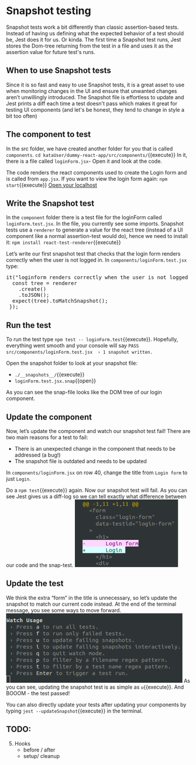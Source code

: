 # Snapshot testing
Snapshot tests work a bit differently than classic assertion-based tests. Instead of having us defining what the expected behavior of a test should be, Jest does it for us. Or kinda. The first time a Snapshot test runs, Jest stores the Dom-tree returning from the test in a file and uses it as the assertion value for future test's runs.
 
## When to use Snapshot tests
Since it is so fast and easy to use Snapshot tests, it is a great asset to use when monitoring changes in the UI and ensure that unwanted changes aren’t unwillingly introduced. The Snapshot file is effortless to update and Jest prints a diff each time a test doesn't pass which makes it great for testing UI components (and let's be honest, they tend to change in style a bit too often)

## The component to test
In the src folder, we have created another folder for you that is called `components`. `cd kataUser/dummy-react-app/src/components/`{{execute}} In it, there is a file called `loginForm.jsx`- Open it and look at the code. 

The code renders the react components used to create the Login form and is called from `app.jsx`. If you want to view the login form again:
`npm start`{{execute}}
[Open your localhost](https://[[HOST_SUBDOMAIN]]-3000-[[KATACODA_HOST]].environments.katacoda.com/)

## Write the Snapshot test
In the `component` folder there is a test file for the loginForm called `loginForm.test.jsx`. In the file, you currently see some imports. Snapshot tests use a `renderer` to generate a value for the react tree (instead of a UI component like a normal assertion-test would do), hence we need to install it:
`npm install react-test-renderer`{{execute}}

Let’s write our first snapshot test that checks that the login form renders correctly when the user is not logged in. In `components/loginForm.test.jsx` type:
 
<pre class="file"  data-filename= "loginForm.test.jsx" data-target="insert"  data-marker="#TODO-insert-1">
it("loginform renders correctly when the user is not logged in", () => {
  const tree = renderer
    .create(<LoginForm/>)
    .toJSON();
  expect(tree).toMatchSnapshot();
 });
</pre>

## Run the test
To run the test type `npm test -- loginForm.test`{{execute}}. 
Hopefully, everything went smooth and your console will say `PASS  src/components/loginForm.test.jsx  › 1 snapshot written. `

Open the snapshot folder to look at your snapshot file: 
  - `./__snapshots__/`{{execute}}
  - `loginForm.test.jsx.snap`{{open}}

As you can see the snap-file looks like the DOM tree of our login component. 

## Update the component
Now, let’s update the component and watch our snapshot test fail! There are two main reasons for a test to fail:
   - There is an unexpected change in the component that needs to be addressed (a bug!)
   - The snapshot file is outdated and needs to be updated

In `components/loginForm.jsx` on row 40, change the title from `Login form` to just `Login`.

Do a `npm test`{{execute}} again. Now our snapshot test will fail. As you can see Jest gives us a diff-log so we can tell exactly what difference between our code and the snap-test. ![diff log](./assets/diff.png)

## Update the test
We think the extra “form” in the title is unnecessary, so let’s update the snapshot to match our current code instead. At the end of the terminal message, you see some ways to move forward. ![watch usage](./assets/diffUsage.png) As you can see, updating the snapshot test is as simple as `u`{{execute}}. And BOOOM - the test passed! 

You can also directly update your tests after updating your components by typing `jest --updateSnapshot`{{execute}} in the terminal. 

## TODO:

5. Hooks
   - before / after
   - setup/ cleanup
 





